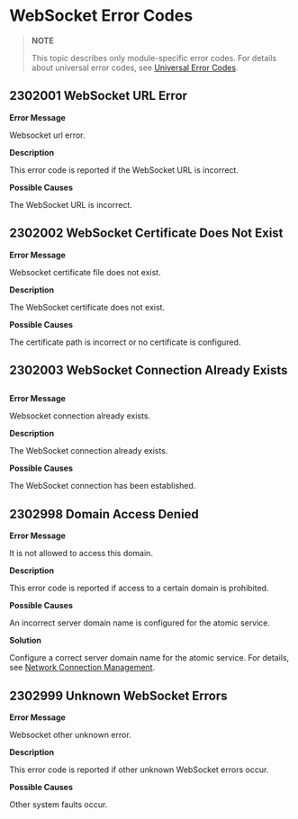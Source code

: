 # WebSocket Error Codes

> **NOTE**
>
> This topic describes only module-specific error codes. For details about universal error codes, see [Universal Error Codes](../errorcode-universal.md).

## 2302001 WebSocket URL Error

**Error Message**

Websocket url error.

**Description**

This error code is reported if the WebSocket URL is incorrect.

**Possible Causes**

The WebSocket URL is incorrect.

## 2302002 WebSocket Certificate Does Not Exist

**Error Message**

Websocket certificate file does not exist.

**Description**

The WebSocket certificate does not exist.

**Possible Causes**

The certificate path is incorrect or no certificate is configured.

## 2302003 WebSocket Connection Already Exists

##  

**Error Message**

 

Websocket connection already exists.

**Description**

The WebSocket connection already exists.

**Possible Causes**

The WebSocket connection has been established.

## 2302998 Domain Access Denied

**Error Message**

It is not allowed to access this domain.

**Description**

This error code is reported if access to a certain domain is prohibited.

**Possible Causes**

An incorrect server domain name is configured for the atomic service.

**Solution**

Configure a correct server domain name for the atomic service. For details, see [Network Connection Management](https://developer.huawei.com/consumer/en/doc/atomic-guides-V5/atomic-net-connection-manager-V5).

## 2302999 Unknown WebSocket Errors

**Error Message**

Websocket other unknown error.

**Description**

This error code is reported if other unknown WebSocket errors occur.

**Possible Causes**

Other system faults occur.
